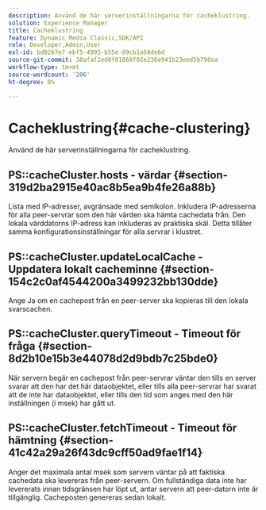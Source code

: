 ```yaml
---
description: Använd de här serverinställningarna för cacheklustring.
solution: Experience Manager
title: Cacheklustring
feature: Dynamic Media Classic,SDK/API
role: Developer,Admin,User
exl-id: bd0267e7-ebf5-4995-b55e-89cb1a58de6d
source-git-commit: 38afaf2ed0f01868f02e236e941b23eed5b790aa
workflow-type: tm+mt
source-wordcount: '206'
ht-degree: 0%

---
```


# Cacheklustring{#cache-clustering}

Använd de här serverinställningarna för cacheklustring.

## PS::cacheCluster.hosts - värdar {#section-319d2ba2915e40ac8b5ea9b4fe26a88b}

Lista med IP-adresser, avgränsade med semikolon. Inkludera IP-adresserna för alla peer-servrar som den här värden ska hämta cachedata från. Den lokala värddatorns IP-adress kan inkluderas av praktiska skäl. Detta tillåter samma konfigurationsinställningar för alla servrar i klustret.

## PS::cacheCluster.updateLocalCache - Uppdatera lokalt cacheminne {#section-154c2c0af4544200a3499232bb130dde}

Ange Ja om en cachepost från en peer-server ska kopieras till den lokala svarscachen.

## PS::cacheCluster.queryTimeout - Timeout för fråga {#section-8d2b10e15b3e44078d2d9bdb7c25bde0}

När servern begär en cachepost från peer-servrar väntar den tills en server svarar att den har det här dataobjektet, eller tills alla peer-servrar har svarat att de inte har dataobjektet, eller tills den tid som anges med den här inställningen (i msek) har gått ut.

## PS::cacheCluster.fetchTimeout - Timeout för hämtning {#section-41c42a29a26f43dc9cff50ad9fae1f14}

Anger det maximala antal msek som servern väntar på att faktiska cachedata ska levereras från peer-servern. Om fullständiga data inte har levererats innan tidsgränsen har löpt ut, antar servern att peer-datorn inte är tillgänglig. Cacheposten genereras sedan lokalt.
